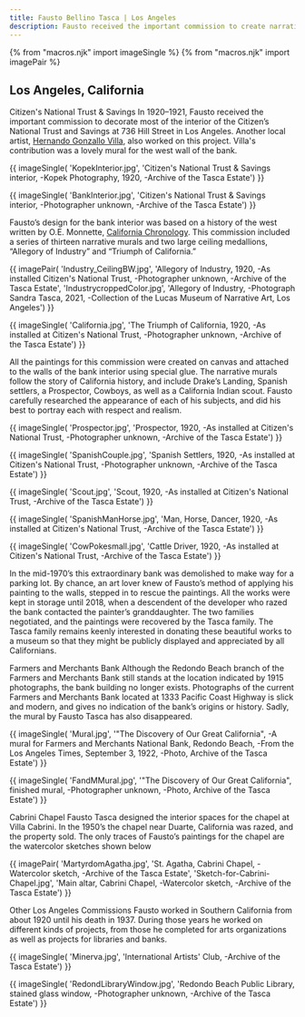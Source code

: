 ```yaml
---
title: Fausto Bellino Tasca | Los Angeles
description: Fausto received the important commission to create narrative historical murals for Citizen’s National Bank in Los Angeles.
---
```


{% from "macros.njk" import imageSingle %}
{% from "macros.njk" import imagePair %}

## Los Angeles, California

<span class="intro">Citizen's National Trust & Savings </span>In 1920&#8211;1921, Fausto received the important commission to decorate most of the interior of the Citizen’s National Trust and Savings at 736 Hill Street in Los Angeles. Another local artist, <a href="https://collections.lacma.org/node/166797" target="_blank" rel="noreferrer">Hernando Gonzallo Villa</a>, also worked on this project. Villa's contribution was a lovely mural for the west wall of the bank.

{{ imageSingle(
'KopekInterior.jpg',
'Citizen\'s National Trust & Savings interior, -Kopek Photography, 1920, -Archive of the Tasca Estate')
}}

{{ imageSingle(
'BankInterior.jpg',
'Citizen\'s National Trust & Savings interior, -Photographer unknown, -Archive of the Tasca Estate')
}}

Fausto’s design for the bank interior was based on a history of the west written by O.E. Monnette, <a href="https://www.google.com/books/edition/California_Chronology/gBs1AQAAMAAJ?hl=en&gbpv=1" target="_blank" rel="noreferrer">California Chronology</a>. This commission included a series of thirteen narrative murals and two large ceiling medallions, “Allegory of Industry” and “Triumph of California.”

{{ imagePair(
'Industry_CeilingBW.jpg',
'Allegory of Industry, 1920, -As installed Citizen\'s National Trust, -Photographer unknown, -Archive of the Tasca Estate',
'IndustrycroppedColor.jpg',
'Allegory of Industry, -Photograph Sandra Tasca, 2021, -Collection of the Lucas Museum of Narrative Art, Los Angeles')
}}

{{ imageSingle(
'California.jpg',
'The Triumph of California, 1920, -As installed at Citizen\'s National Trust, -Photographer unknown, -Archive of the Tasca Estate')
}}

All the paintings for this commission were created on canvas and attached to the walls of the bank interior using special glue. The narrative murals follow the story of California history, and include Drake’s Landing, Spanish settlers, a Prospector, Cowboys, as well as a California Indian scout. Fausto carefully researched the appearance of each of his subjects, and did his best to portray each with respect and realism.

{{ imageSingle(
'Prospector.jpg',
'Prospector, 1920, -As installed at Citizen\'s National Trust, -Photographer unknown, -Archive of the Tasca Estate')
}}

{{ imageSingle(
'SpanishCouple.jpg',
'Spanish Settlers, 1920, -As installed at Citizen\'s National Trust, -Photographer unknown, -Archive of the Tasca Estate')
}}

{{ imageSingle(
'Scout.jpg',
'Scout, 1920, -As installed at Citizen\'s National Trust, -Archive of the Tasca Estate')
}}

{{ imageSingle(
'SpanishManHorse.jpg',
'Man, Horse, Dancer, 1920, -As installed at Citizen\'s National Trust, -Archive of the Tasca Estate')
}}

{{ imageSingle(
'CowPokesmall.jpg',
'Cattle Driver, 1920, -As installed at Citizen\'s National Trust, -Archive of the Tasca Estate')
}}

In the mid-1970’s this extraordinary bank was demolished to make way for a parking lot. By chance, an art lover knew of Fausto’s method of applying his painting to the walls, stepped in to rescue the paintings. All the works were kept in storage until 2018, when a descendent of the developer who razed the bank contacted the painter’s granddaughter. The two families negotiated, and the paintings were recovered by the Tasca family. The Tasca family remains keenly interested in donating these beautiful works to a museum so that they might be publicly displayed and appreciated by all Californians.

<span class="intro">Farmers and Merchants Bank </span>Although the Redondo Beach branch of the Farmers and Merchants Bank still stands at the location indicated by 1915 photographs, the bank building no longer exists. Photographs of the current Farmers and Merchants Bank located at 1333 Pacific Coast Highway is slick and modern, and gives no indication of the bank’s origins or history. Sadly, the mural by Fausto Tasca has also disappeared.

{{ imageSingle(
'Mural.jpg',
'"The Discovery of Our Great California", -A mural for Farmers and Merchants National Bank, Redondo Beach, -From the Los Angeles Times, September 3, 1922, -Photo, Archive of the Tasca Estate')
}}

{{ imageSingle(
'FandMMural.jpg',
'"The Discovery of Our Great California", finished mural, -Photographer unknown, -Photo, Archive of the Tasca Estate')
}}

<span class="intro">Cabrini Chapel </span>Fausto Tasca designed the interior spaces for the chapel at Villa Cabrini. In the 1950’s the chapel near Duarte, California was razed, and the property sold. The only traces of Fausto’s paintings for the chapel are the watercolor sketches shown below

{{ imagePair(
'MartyrdomAgatha.jpg',
'St. Agatha, Cabrini Chapel, -Watercolor sketch, -Archive of the Tasca Estate',
'Sketch-for-Cabrini-Chapel.jpg',
'Main altar, Cabrini Chapel, -Watercolor sketch, -Archive of the Tasca Estate')
}}

<span class="intro">Other Los Angeles Commissions </span>Fausto worked in Southern California from about 1920 until his death in 1937. During those years he worked on different kinds of projects, from those he completed for arts organizations as well as projects for libraries and banks.

{{ imageSingle(
'Minerva.jpg',
'International Artists\' Club, -Archive of the Tasca Estate')
}}

<div id="redondo-library">
{{ imageSingle(
'RedondLibraryWindow.jpg',
'Redondo Beach Public Library, stained glass window, -Photographer unknown, -Archive of the Tasca Estate')
}}
</div>

